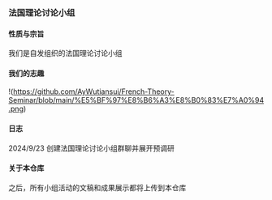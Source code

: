 ### 法国理论讨论小组
#### 性质与宗旨
我们是自发组织的法国理论讨论小组
#### 我们的志趣
!(https://github.com/AyWutiansui/French-Theory-Seminar/blob/main/%E5%BF%97%E8%B6%A3%E8%B0%83%E7%A0%94.png)
#### 日志
2024/9/23 创建法国理论讨论小组群聊并展开预调研
#### 关于本仓库
之后，所有小组活动的文稿和成果展示都将上传到本仓库
